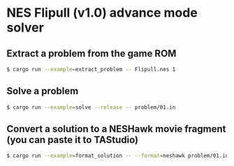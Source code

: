 # NES Flipull (v1.0) advance mode solver

## Extract a problem from the game ROM

```sh
$ cargo run --example=extract_problem -- Flipull.nes 1
```

## Solve a problem

```sh
$ cargo run --example=solve --release -- problem/01.in
```

## Convert a solution to a NESHawk movie fragment (you can paste it to TAStudio)

```sh
$ cargo run --example=format_solution -- --format=neshawk problem/01.in problem/01.out
```
